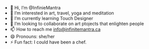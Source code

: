 - 👋 Hi, I’m @InfinieMantra
- 👀 I’m interested in art, travel, yoga and meditation
- 🌱 I’m currently learning Touch Designer
- 💞️ I’m looking to collaborate on art ptojects that enlighten people
- 📫 How to reach me info@infinitemantra.ca
- 😄 Pronouns: she/her
- ⚡ Fun fact: I could have been a chef.

<!---
InfinieMantra/InfinieMantra is a ✨ special ✨ repository because its `README.md` (this file) appears on your GitHub profile.
You can click the Preview link to take a look at your changes.
--->
